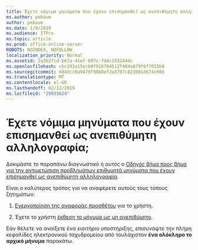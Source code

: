 ```yaml
---
title: Έχετε νόμιμα μηνύματα που έχουν επισημανθεί ως ανεπιθύμητη αλληλογραφία;
ms.author: pebaum
author: pebaum
ms.date: 1/9/2019
ms.audience: ITPro
ms.topic: article
ms.prod: office-online-server
ROBOTS: NOINDEX, NOFOLLOW
localization_priority: Normal
ms.assetid: 2a362fcd-b67a-41ef-b97c-7ddc193244dc
ms.openlocfilehash: cbc193a15ecb0f916764512f484a679f6f7015b8
ms.sourcegitcommit: dd43cc0a9470f98b8ef2a3787c823801d674c666
ms.translationtype: MT
ms.contentlocale: el-GR
ms.lasthandoff: 02/12/2019
ms.locfileid: "29933624"
---
```

# <a name="do-you-have-legitimate-messages-being-marked-as-spam"></a>Έχετε νόμιμα μηνύματα που έχουν επισημανθεί ως ανεπιθύμητη αλληλογραφία;


Δοκιμάστε το παραπάνω διαγνωστικό ή αυτός ο [Οδηγός βήμα προς βήμα για την αντιμετώπιση προβλημάτων επιθυμητά μηνύματα που έχουν επισημανθεί ως ανεπιθύμητη αλληλογραφία](https://docs.microsoft.com/office365/securitycompliance/prevent-email-from-being-marked-as-spam-0).
  
Είναι ο καλύτερος τρόπος για να αναφέρετε αυτούς τους τύπους ζητημάτων:
  
1. [Ενεργοποίηση της αναφοράς προσθέτου](https://docs.microsoft.com/office365/securitycompliance/enable-the-report-message-add-in) για το χρήστη. 
    
2. Έχετε το χρήστη [έκθεση το μήνυμα ως μη ανεπιθύμητο](https://support.office.com/article/use-the-report-message-add-in-b5caa9f1-cdf3-4443-af8c-ff724ea719d2?ui=en-US&amp;rs=en-US&amp;ad=US).
    
Εάν θέλετε να ανοίξετε ένα εισιτήριο υποστήριξης, επισυνάψτε την πλήρη κεφαλίδες ηλεκτρονικού ταχυδρομείου από τουλάχιστον **ένα ολόκληρο το αρχικό μήνυμα** παρακάτω. 
  

